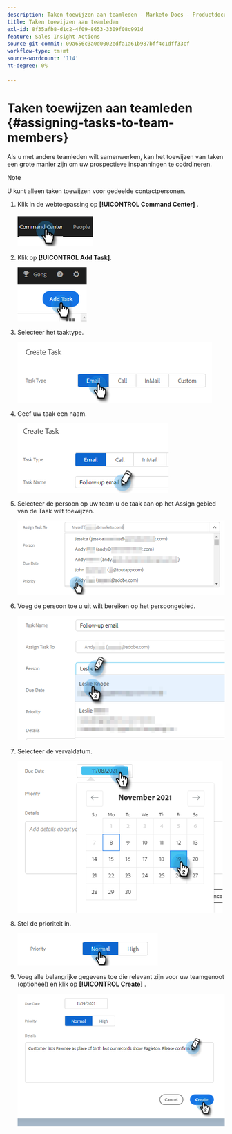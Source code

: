 ```yaml
---
description: Taken toewijzen aan teamleden - Marketo Docs - Productdocumentatie
title: Taken toewijzen aan teamleden
exl-id: 8f35afb8-d1c2-4f09-8653-3309f08c991d
feature: Sales Insight Actions
source-git-commit: 09a656c3a0d0002edfa1a61b987bff4c1dff33cf
workflow-type: tm+mt
source-wordcount: '114'
ht-degree: 0%

---
```


# Taken toewijzen aan teamleden {#assigning-tasks-to-team-members}

Als u met andere teamleden wilt samenwerken, kan het toewijzen van taken een grote manier zijn om uw prospectieve inspanningen te coördineren.

>[!NOTE]
>
>U kunt alleen taken toewijzen voor gedeelde contactpersonen.

1. Klik in de webtoepassing op **[!UICONTROL Command Center]** .

   ![](assets/assigning-tasks-to-team-members-1.png)

1. Klik op **[!UICONTROL Add Task]**.

   ![](assets/assigning-tasks-to-team-members-2.png)

1. Selecteer het taaktype.

   ![](assets/assigning-tasks-to-team-members-3.png)

1. Geef uw taak een naam.

   ![](assets/assigning-tasks-to-team-members-4.png)

1. Selecteer de persoon op uw team u de taak aan op het Assign gebied van de Taak wilt toewijzen.

   ![](assets/assigning-tasks-to-team-members-5.png)

1. Voeg de persoon toe u uit wilt bereiken op het persoongebied.

   ![](assets/assigning-tasks-to-team-members-6.png)

1. Selecteer de vervaldatum.

   ![](assets/assigning-tasks-to-team-members-7.png)

1. Stel de prioriteit in.

   ![](assets/assigning-tasks-to-team-members-8.png)

1. Voeg alle belangrijke gegevens toe die relevant zijn voor uw teamgenoot (optioneel) en klik op **[!UICONTROL Create]** .

   ![](assets/assigning-tasks-to-team-members-9.png)
